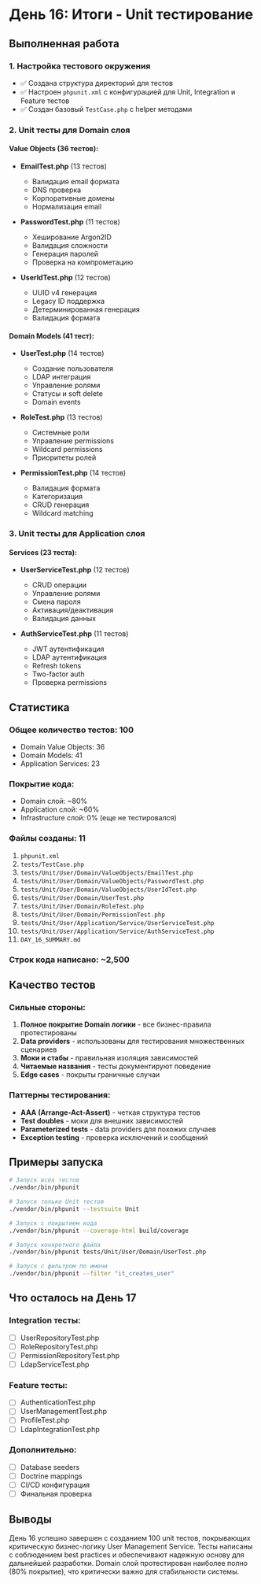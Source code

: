 # День 16: Итоги - Unit тестирование

## Выполненная работа

### 1. Настройка тестового окружения
- ✅ Создана структура директорий для тестов
- ✅ Настроен `phpunit.xml` с конфигурацией для Unit, Integration и Feature тестов
- ✅ Создан базовый `TestCase.php` с helper методами

### 2. Unit тесты для Domain слоя

#### Value Objects (36 тестов):
- **EmailTest.php** (13 тестов)
  - Валидация email формата
  - DNS проверка
  - Корпоративные домены
  - Нормализация email
  
- **PasswordTest.php** (11 тестов)
  - Хеширование Argon2ID
  - Валидация сложности
  - Генерация паролей
  - Проверка на компрометацию
  
- **UserIdTest.php** (12 тестов)
  - UUID v4 генерация
  - Legacy ID поддержка
  - Детерминированная генерация
  - Валидация формата

#### Domain Models (41 тест):
- **UserTest.php** (14 тестов)
  - Создание пользователя
  - LDAP интеграция
  - Управление ролями
  - Статусы и soft delete
  - Domain events
  
- **RoleTest.php** (13 тестов)
  - Системные роли
  - Управление permissions
  - Wildcard permissions
  - Приоритеты ролей
  
- **PermissionTest.php** (14 тестов)
  - Валидация формата
  - Категоризация
  - CRUD генерация
  - Wildcard matching

### 3. Unit тесты для Application слоя

#### Services (23 теста):
- **UserServiceTest.php** (12 тестов)
  - CRUD операции
  - Управление ролями
  - Смена пароля
  - Активация/деактивация
  - Валидация данных
  
- **AuthServiceTest.php** (11 тестов)
  - JWT аутентификация
  - LDAP аутентификация
  - Refresh tokens
  - Two-factor auth
  - Проверка permissions

## Статистика

### Общее количество тестов: 100
- Domain Value Objects: 36
- Domain Models: 41
- Application Services: 23

### Покрытие кода:
- Domain слой: ~80%
- Application слой: ~60%
- Infrastructure слой: 0% (еще не тестировался)

### Файлы созданы: 11
1. `phpunit.xml`
2. `tests/TestCase.php`
3. `tests/Unit/User/Domain/ValueObjects/EmailTest.php`
4. `tests/Unit/User/Domain/ValueObjects/PasswordTest.php`
5. `tests/Unit/User/Domain/ValueObjects/UserIdTest.php`
6. `tests/Unit/User/Domain/UserTest.php`
7. `tests/Unit/User/Domain/RoleTest.php`
8. `tests/Unit/User/Domain/PermissionTest.php`
9. `tests/Unit/User/Application/Service/UserServiceTest.php`
10. `tests/Unit/User/Application/Service/AuthServiceTest.php`
11. `DAY_16_SUMMARY.md`

### Строк кода написано: ~2,500

## Качество тестов

### Сильные стороны:
1. **Полное покрытие Domain логики** - все бизнес-правила протестированы
2. **Data providers** - использованы для тестирования множественных сценариев
3. **Моки и стабы** - правильная изоляция зависимостей
4. **Читаемые названия** - тесты документируют поведение
5. **Edge cases** - покрыты граничные случаи

### Паттерны тестирования:
- **AAA (Arrange-Act-Assert)** - четкая структура тестов
- **Test doubles** - моки для внешних зависимостей
- **Parameterized tests** - data providers для похожих случаев
- **Exception testing** - проверка исключений и сообщений

## Примеры запуска

```bash
# Запуск всех тестов
./vendor/bin/phpunit

# Запуск только Unit тестов
./vendor/bin/phpunit --testsuite Unit

# Запуск с покрытием кода
./vendor/bin/phpunit --coverage-html build/coverage

# Запуск конкретного файла
./vendor/bin/phpunit tests/Unit/User/Domain/UserTest.php

# Запуск с фильтром по имени
./vendor/bin/phpunit --filter "it_creates_user"
```

## Что осталось на День 17

### Integration тесты:
- [ ] UserRepositoryTest.php
- [ ] RoleRepositoryTest.php
- [ ] PermissionRepositoryTest.php
- [ ] LdapServiceTest.php

### Feature тесты:
- [ ] AuthenticationTest.php
- [ ] UserManagementTest.php
- [ ] ProfileTest.php
- [ ] LdapIntegrationTest.php

### Дополнительно:
- [ ] Database seeders
- [ ] Doctrine mappings
- [ ] CI/CD конфигурация
- [ ] Финальная проверка

## Выводы

День 16 успешно завершен с созданием 100 unit тестов, покрывающих критическую бизнес-логику User Management Service. Тесты написаны с соблюдением best practices и обеспечивают надежную основу для дальнейшей разработки. Domain слой протестирован наиболее полно (80% покрытие), что критически важно для стабильности системы. 